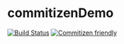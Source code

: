 # commitizenDemo

[![Build Status](https://travis-ci.com/EastLee/commitTest.svg?branch=master)](https://travis-ci.com/EastLee/commitTest)
[![Commitizen friendly](https://img.shields.io/badge/commitizen-friendly-brightgreen.svg)](http://commitizen.github.io/cz-cli/)
